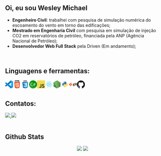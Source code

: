 ## Oi, eu sou Wesley Michael


- **Engenheiro Civil**: trabalhei com pesquisa de simulação numérica do escoamento do vento em torno das edificações;
- **Mestrado em Engenharia Civil** com pesquisa em simulação de injeção CO2 em reservatórios de petróleo, financiada pela ANP (Agência Nacional de Petróleo);
- **Desenvolvedor Web Full Stack** pela Driven (Em andamento);

<br/>

## Linguagens e ferramentas:

<img align="left" alt="Visual Studio Code" width="26px" src="https://raw.githubusercontent.com/github/explore/80688e429a7d4ef2fca1e82350fe8e3517d3494d/topics/visual-studio-code/visual-studio-code.png" />
<img align="left" alt="HTML5" width="26px" src="https://raw.githubusercontent.com/github/explore/80688e429a7d4ef2fca1e82350fe8e3517d3494d/topics/html/html.png" />
<img align="left" alt="CSS3" width="26px" src="https://raw.githubusercontent.com/github/explore/80688e429a7d4ef2fca1e82350fe8e3517d3494d/topics/css/css.png" />
<img align="left" alt="CSharp" width="26px" src="https://raw.githubusercontent.com/github/explore/80688e429a7d4ef2fca1e82350fe8e3517d3494d/topics/csharp/csharp.png" />
<img align="left" alt="JavaScript" width="26px" src="https://raw.githubusercontent.com/github/explore/80688e429a7d4ef2fca1e82350fe8e3517d3494d/topics/javascript/javascript.png" />
<img align="left" alt="React" width="26px" src="https://raw.githubusercontent.com/github/explore/80688e429a7d4ef2fca1e82350fe8e3517d3494d/topics/react/react.png" />
<img align="left" alt="Node.js" width="26px" src="https://raw.githubusercontent.com/github/explore/80688e429a7d4ef2fca1e82350fe8e3517d3494d/topics/nodejs/nodejs.png" />
<img align="left" alt="python" width="26px" src="https://raw.githubusercontent.com/github/explore/80688e429a7d4ef2fca1e82350fe8e3517d3494d/topics/python/python.png" />
<img align="left" alt="Git" width="26px" src="https://raw.githubusercontent.com/github/explore/80688e429a7d4ef2fca1e82350fe8e3517d3494d/topics/git/git.png" />
<img align="left" alt="GitHub" width="26px" src="https://raw.githubusercontent.com/github/explore/78df643247d429f6cc873026c0622819ad797942/topics/github/github.png"/>

          
<br/><br/>

## Contatos:
<div>
    <a href='mailto:eng.wmichael@gmail.com' >
        <img src='https://img.shields.io/badge/Gmail-D14836?style=for-the-badge&logo=gmail&logoColor=white' />
    </a>
    <a href='mailto:wesleymichaelpereira@hotmail.com'>
        <img src='https://img.shields.io/badge/Microsoft_Outlook-0078D4?style=for-the-badge&logo=microsoft-outlook&logoColor=white'/>
    </a>
</div>

<br/>

## Github Stats
<div align="center">
  <img height="150em" src="https://github-readme-stats.vercel.app/api?username=wesleymichael&show_icons=true&theme=tokyonight"/>
  <img height="150em" src="https://github-readme-stats.vercel.app/api/top-langs/?username=wesleymichael&layout=compact&langs_count=7&theme=tokyonight"/>
</div>
